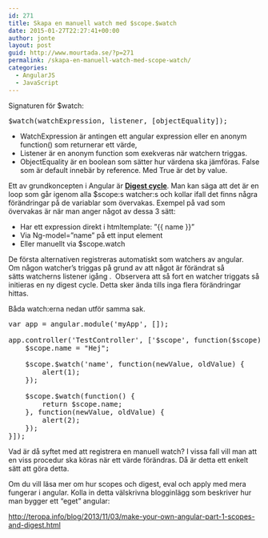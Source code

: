 ```yaml
---
id: 271
title: Skapa en manuell watch med $scope.$watch
date: 2015-01-27T22:27:41+00:00
author: jonte
layout: post
guid: http://www.mourtada.se/?p=271
permalink: /skapa-en-manuell-watch-med-scope-watch/
categories:
  - AngularJS
  - JavaScript
---
```

Signaturen för $watch:

<pre lang="javascript">$watch(watchExpression, listener, [objectEquality]);</pre>

  * WatchExpression är antingen ett angular expression eller en anonym function() som returnerar ett värde,
  * Listener är en anonym function som exekveras när watchern triggas.
  * ObjectEquality är en boolean som sätter hur värdena ska jämföras. False som är default innebär by reference. Med True är det by value.

Ett av grundkoncepten i Angular är **[Digest cycle](https://docs.angularjs.org/api/ng/type/$rootScope.Scope#$digest)**. Man kan säga att det är en loop som går igenom alla $scope:s watcher:s och kollar ifall det finns några förändringar på de variablar som övervakas. Exempel på vad som övervakas är när man anger något av dessa 3 sätt:

  * Har ett expression direkt i htmltemplate: ”{{ name }}”
  * Via Ng-model=”name” på ett input element
  * Eller manuellt via $scope.watch

De första alternativen registreras automatiskt som watchers av angular. Om någon watcher’s triggas på grund av att något är förändrat så sätts watcherns listener igång .  Observera att så fort en watcher triggats så initieras en ny digest cycle. Detta sker ända tills inga flera förändringar hittas.

Båda watch:erna nedan utför samma sak.

<pre lang="javascript">var app = angular.module('myApp', []);

app.controller('TestController', ['$scope', function($scope) {
    $scope.name = "Hej";

    $scope.$watch('name', function(newValue, oldValue) {
        alert(1);
    });

    $scope.$watch(function() {
        return $scope.name;
    }, function(newValue, oldValue) {
        alert(2);
    });
}]);</pre>

Vad är då syftet med att registrera en manuell watch? I vissa fall vill man att en viss procedur ska köras när ett värde förändras. Då är detta ett enkelt sätt att göra detta.

Om du vill läsa mer om hur scopes och digest, eval och apply med mera fungerar i angular. Kolla in detta välskrivna blogginlägg som beskriver hur man bygger ett &#8220;eget&#8221; angular:

<http://teropa.info/blog/2013/11/03/make-your-own-angular-part-1-scopes-and-digest.html>